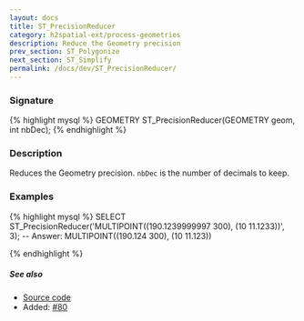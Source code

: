 ```yaml
---
layout: docs
title: ST_PrecisionReducer
category: h2spatial-ext/process-geometries
description: Reduce the Geometry precision
prev_section: ST_Polygonize
next_section: ST_Simplify
permalink: /docs/dev/ST_PrecisionReducer/
---
```


### Signature

{% highlight mysql %}
GEOMETRY ST_PrecisionReducer(GEOMETRY geom, int nbDec);
{% endhighlight %}

### Description
Reduces the Geometry precision. `nbDec` is the number of decimals to keep.

### Examples

{% highlight mysql %}
SELECT ST_PrecisionReducer('MULTIPOINT((190.1239999997 300), 
                                       (10 11.1233))', 3);
-- Answer: MULTIPOINT((190.124 300), (10 11.123))

{% endhighlight %}

##### See also

* <a href="https://github.com/irstv/H2GIS/blob/master/h2spatial-ext/src/main/java/org/h2gis/h2spatialext/function/spatial/processing/ST_PrecisionReducer.java" target="_blank">Source code</a>
* Added: <a href="https://github.com/irstv/H2GIS/pull/80" target="_blank">#80</a>

